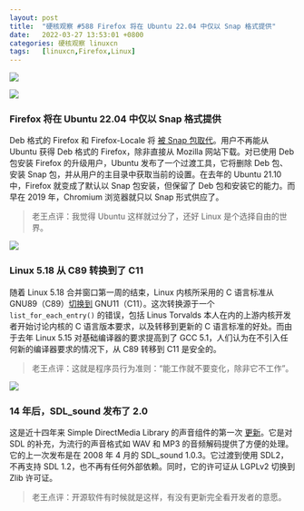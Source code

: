 ```yaml
---
layout: post
title:	"硬核观察 #588 Firefox 将在 Ubuntu 22.04 中仅以 Snap 格式提供"
date:	2022-03-27 13:53:01 +0800 
categories:	硬核观察 linuxcn 
tags:	[linuxcn,Firefox,Linux]
---
```



![](/Asserts/Images//attachment/album/202203/27/135207oqq85kz6zdmzu6qt.jpg)


![](/Asserts/Images//attachment/album/202203/27/135215pprzt9aoovwtmrtt.jpg)


### Firefox 将在 Ubuntu 22.04 中仅以 Snap 格式提供


Deb 格式的 Firefox 和 Firefox-Locale 将 [被 Snap 包取代](https://www.altusintel.com/public-yy88h9/)。用户不再能从 Ubuntu 获得 Deb 格式的 Firefox，除非直接从 Mozilla 网站下载。对已使用 Deb 包安装 Firefox 的升级用户，Ubuntu 发布了一个过渡工具，它将删除 Deb 包、安装 Snap 包，并从用户的主目录中获取当前的设置。在去年的 Ubuntu 21.10 中，Firefox 就变成了默认以 Snap 包安装，但保留了 Deb 包和安装它的能力。而早在 2019 年，Chromium 浏览器就只以 Snap 形式供应了。



> 
> 老王点评：我觉得 Ubuntu 这样就过分了，还好 Linux 是个选择自由的世界。
> 
> 
> 


![](/Asserts/Images//attachment/album/202203/27/135223ykes3e34k65m4d2e.jpg)


### Linux 5.18 从 C89 转换到了 C11


随着 Linux 5.18 合并窗口第一周的结束，Linux 内核所采用的 C 语言标准从 GNU89（C89）[切换到](https://www.phoronix.com/scan.php?page=news_item&px=Linux-5.18-Does-C11) GNU11（C11）。这次转换源于一个 `list_for_each_entry()` 的错误，包括 Linus Torvalds 本人在内的上游内核开发者开始讨论内核的 C 语言版本要求，以及转移到更新的 C 语言标准的好处。而由于去年 Linux 5.15 对基础编译器的要求提高到了 GCC 5.1，人们认为在不引入任何新的编译器要求的情况下，从 C89 转移到 C11 是安全的。



> 
> 老王点评：这就是程序员行为准则：“能工作就不要变化，除非它不工作”。
> 
> 
> 


![](/Asserts/Images//attachment/album/202203/27/135245lolfxlffso4jlict.jpg)


### 14 年后，SDL\_sound 发布了 2.0


这是近十四年来 Simple DirectMedia Library 的声音组件的第一次 [更新](https://www.phoronix.com/scan.php?page=news_item&px=SDL-Sound-2.0)。它是对 SDL 的补充，为流行的声音格式如 WAV 和 MP3 的音频解码提供了方便的处理。它的上一次发布是在 2008 年 4 月的 SDL\_sound 1.0.3。它过渡到使用 SDL2，不再支持 SDL 1.2，也不再有任何外部依赖。同时，它的许可证从 LGPLv2 切换到 Zlib 许可证。



> 
> 老王点评：开源软件有时候就是这样，有没有更新完全看开发者的意愿。
> 
> 
>

